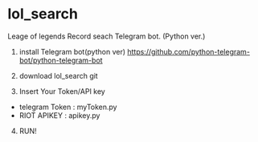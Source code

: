 # lol_search

Leage of legends Record seach Telegram bot. (Python ver.)

1. install Telegram bot(python ver)
  https://github.com/python-telegram-bot/python-telegram-bot
  
2. download lol_search git

3. Insert Your Token/API key
  - telegram Token : myToken.py
  - RIOT APIKEY    : apikey.py
  
4. RUN!
